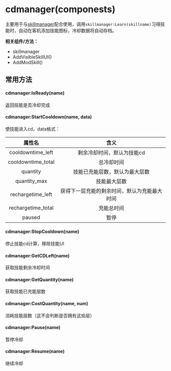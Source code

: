 # cdmanager(componests)

主要用于与[skillmanager](./skillmanager.md)配合使用，调用`skillmanager:Learn(skillname)`习得技能时，自动在客机添加技能图标，冷却数据将自动存档。



**相关组件/方法：**

- skillmanager
- AddVisibleSkillUI()
- AddModSkill()



## 常用方法

#### cdmanager:IsReady(name)

返回技能是否冷却完成



#### cdmanager:StartCooldown(name, data)

使技能进入cd，data格式：

|       属性名       |                     含义                     |
| :----------------: | :------------------------------------------: |
| cooldowntime_left  |          剩余冷却时间，默认为技能cd          |
| cooldowntime_total |                  总冷却时间                  |
|      quantity      |        技能已充能层数，默认为最大层数        |
|    quantity_max    |                 技能最大层数                 |
| rechargetime_left  | 获得下一层充能的剩余时间，默认为充能最大时间 |
| rechargetime_total |                  充能总时间                  |
|       paused       |                     暂停                     |

#### cdmanager:StopCooldown(name)

停止技能cd计算，移除技能UI

#### cdmanager:GetCDLeft(name)

获取技能剩余冷却时间

#### cdmanager:GetQuantity(name)

获取技能已充能层数

#### cdmanager:CostQuantity(name, num)

消耗技能层数（这不会判断是否拥有这些层）

#### cdmanager:Pause(name)

暂停冷却

#### cdmanager:Resume(name)

继续冷却